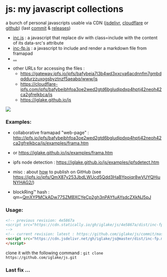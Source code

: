 # js: my javascript collections

<!-- vim: ft=markdown nospell
-->
a bunch of personal javascripts usable via CDN ([jsdelivr][jd], [cloudflare][cf] or [github][gh])
(last [commit](https://github.com/iglake/js/commit/) & [releases](https://github.com/iglake/js/releases))

 * [inc.js][1] : a javascript that replace div with class=include with the content of its data-src's attribute
 * [inc-fp.js][2] : a javascript to include and render a markdown file from framapad
 * [...](https://cdn.jsdelivr.net/gh/iglake/js@master/dist/)

[1]: https://cdn.jsdelivr.net/gh/iglake/js@master/dist/inc.js
[2]: https://cdn.jsdelivr.net/gh/iglake/js@master/dist/inc-fp.js

 * other URLs for accessing the files :
    - <https://gateway.ipfs.io/ipfs/bafybeia7l3b4wd3xxcya6acdnnfm7gmbdqddurzzuxogsbyztnzf5aeabq/www/js>
    - <https://cloudflare-ipfs.com/ipfs/bafybeibhfoa3oe2wed2gtd6bgludjpdxp4hptj42neoh42ca2gfrelkbca/js>
    - <https://iglake.github.io/js>

[![](https://data.jsdelivr.com/v1/package/gh/iglake/js/badge)](https://www.jsdelivr.com/package/gh/iglake/js)

### Examples:

 * collaborative framapad "web-page" : <http://ipfs.io/ipfs/bafybeibhfoa3oe2wed2gtd6bgludjpdxp4hptj42neoh42ca2gfrelkbca/js/examples/frama.htm>
 *  or <https://iglake.github.io/js/examples/frama.htm>

 *  ipfs node detection : <https://iglake.github.io/js/examples/ipfsdetect.htm>

 * misc : about [how](https://www.one-tab.com/page/XuCCeOg2SkSSwTD8JzvWfw) to publish on GitHub (see <https://ipfs.io/ipfs/QmX87y253JbdLWUcd5Qdd3HaBYpoiqr8wVUYQHiuNYHAG2/>)

 * blockRing™ hash : qm=[QmXYPMCkADw77SZMBXCYeCp2gh3nPAYfuAYsdcZXkNJ5pJ](http://gateway.ipfs.io/ipfs/QmXYPMCkADw77SZMBXCYeCp2gh3nPAYfuAYsdcZXkNJ5pJ)

### Usage:

```html
<!-- previous revision: 4e5867a
<script src="https://cdn.statically.io/gh/iglake/js/4e5867a/dist/inc-fp.js">
-->
<!-- current revision: latest : https://github.com/iglake/js/commit/master -->
<script src="https://cdn.jsdelivr.net/gh/iglake/js@master/dist/inc-fp.min.js">
</script>
 ```

[gh]: http://github.com/iglake/
[jd]: https://www.jsdelivr.com/package/gh/iglake/js
[cf]: https://cloudflare-ipfs.com/ipfs/bafybeibhfoa3oe2wed2gtd6bgludjpdxp4hptj42neoh42ca2gfrelkbca/js

clone it with the following command :
  ```git clone https://github.com/iglake/js.git```

### Last fix ...

